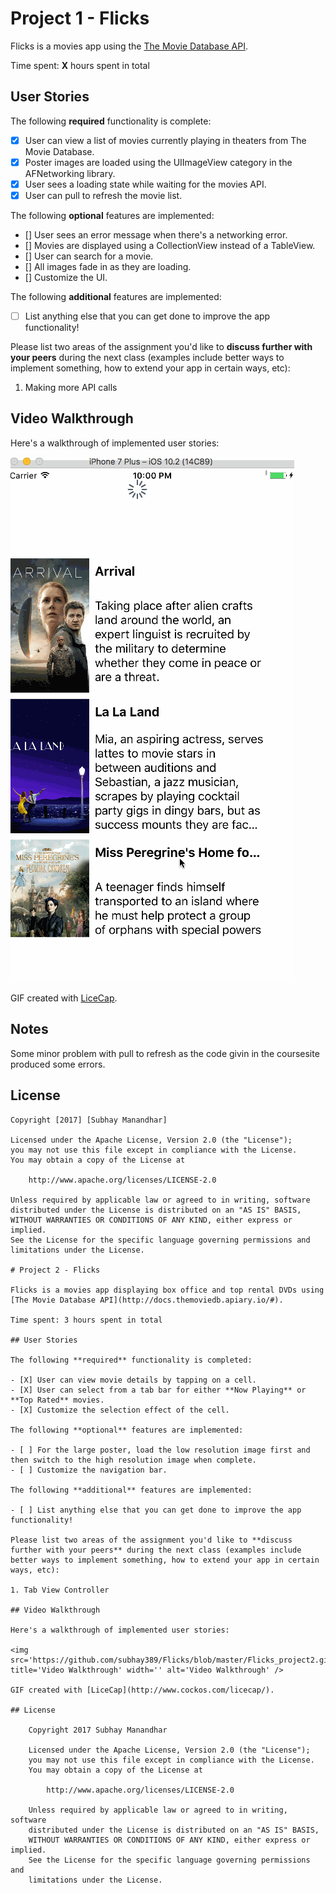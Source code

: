 # Project 1 - Flicks

Flicks is a movies app using the [The Movie Database API](http://docs.themoviedb.apiary.io/#).

Time spent: **X** hours spent in total

## User Stories

The following **required** functionality is complete:

- [X] User can view a list of movies currently playing in theaters from The Movie Database.
- [X] Poster images are loaded using the UIImageView category in the AFNetworking library.
- [X] User sees a loading state while waiting for the movies API.
- [X] User can pull to refresh the movie list.

The following **optional** features are implemented:

- [] User sees an error message when there's a networking error.
- [] Movies are displayed using a CollectionView instead of a TableView.
- [] User can search for a movie.
- [] All images fade in as they are loading.
- [] Customize the UI.

The following **additional** features are implemented:

- [ ] List anything else that you can get done to improve the app functionality!

Please list two areas of the assignment you'd like to **discuss further with your peers** during the next class (examples include better ways to implement something, how to extend your app in certain ways, etc):

1. Making more API calls

## Video Walkthrough

Here's a walkthrough of implemented user stories:

<img src='https://github.com/subhay389/Flicks/blob/master/Flicks.gif' title='Video Walkthrough' width='' alt='Video Walkthrough' />

GIF created with [LiceCap](http://www.cockos.com/licecap/).

## Notes

Some minor problem with pull to refresh as the code givin in the coursesite produced some errors.

## License

    Copyright [2017] [Subhay Manandhar]

    Licensed under the Apache License, Version 2.0 (the "License");
    you may not use this file except in compliance with the License.
    You may obtain a copy of the License at

        http://www.apache.org/licenses/LICENSE-2.0

    Unless required by applicable law or agreed to in writing, software
    distributed under the License is distributed on an "AS IS" BASIS,
    WITHOUT WARRANTIES OR CONDITIONS OF ANY KIND, either express or implied.
    See the License for the specific language governing permissions and
    limitations under the License.

    # Project 2 - Flicks

    Flicks is a movies app displaying box office and top rental DVDs using [The Movie Database API](http://docs.themoviedb.apiary.io/#).

    Time spent: 3 hours spent in total

    ## User Stories

    The following **required** functionality is completed:

    - [X] User can view movie details by tapping on a cell.
    - [X] User can select from a tab bar for either **Now Playing** or **Top Rated** movies.
    - [X] Customize the selection effect of the cell.

    The following **optional** features are implemented:

    - [ ] For the large poster, load the low resolution image first and then switch to the high resolution image when complete.
    - [ ] Customize the navigation bar.

    The following **additional** features are implemented:

    - [ ] List anything else that you can get done to improve the app functionality!

    Please list two areas of the assignment you'd like to **discuss further with your peers** during the next class (examples include better ways to implement something, how to extend your app in certain ways, etc):

    1. Tab View Controller

    ## Video Walkthrough

    Here's a walkthrough of implemented user stories:

    <img src='https://github.com/subhay389/Flicks/blob/master/Flicks_project2.gif' title='Video Walkthrough' width='' alt='Video Walkthrough' />

    GIF created with [LiceCap](http://www.cockos.com/licecap/).

    ## License

        Copyright 2017 Subhay Manandhar

        Licensed under the Apache License, Version 2.0 (the "License");
        you may not use this file except in compliance with the License.
        You may obtain a copy of the License at

            http://www.apache.org/licenses/LICENSE-2.0

        Unless required by applicable law or agreed to in writing, software
        distributed under the License is distributed on an "AS IS" BASIS,
        WITHOUT WARRANTIES OR CONDITIONS OF ANY KIND, either express or implied.
        See the License for the specific language governing permissions and
        limitations under the License.
